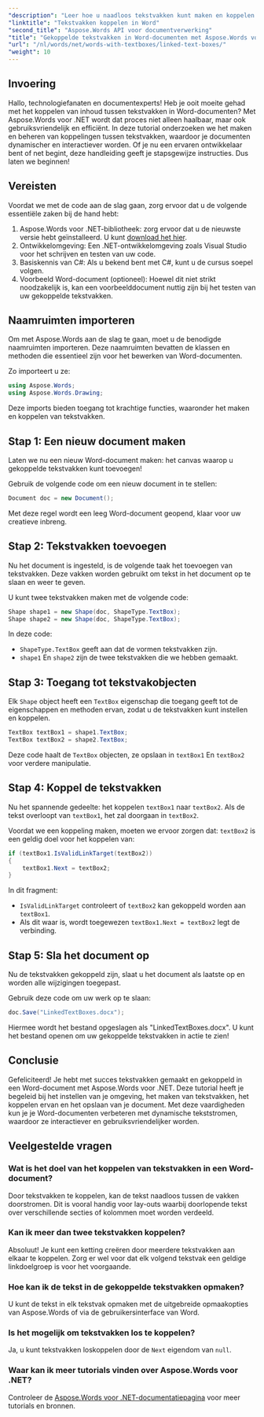 ```yaml
---
"description": "Leer hoe u naadloos tekstvakken kunt maken en koppelen in Word-documenten met Aspose.Words voor .NET. Volg onze gedetailleerde handleiding voor een moeiteloze contentflow en professionele resultaten."
"linktitle": "Tekstvakken koppelen in Word"
"second_title": "Aspose.Words API voor documentverwerking"
"title": "Gekoppelde tekstvakken in Word-documenten met Aspose.Words voor .NET"
"url": "/nl/words/net/words-with-textboxes/linked-text-boxes/"
"weight": 10
---
```


## Invoering

Hallo, technologiefanaten en documentexperts! Heb je ooit moeite gehad met het koppelen van inhoud tussen tekstvakken in Word-documenten? Met Aspose.Words voor .NET wordt dat proces niet alleen haalbaar, maar ook gebruiksvriendelijk en efficiënt. In deze tutorial onderzoeken we het maken en beheren van koppelingen tussen tekstvakken, waardoor je documenten dynamischer en interactiever worden. Of je nu een ervaren ontwikkelaar bent of net begint, deze handleiding geeft je stapsgewijze instructies. Dus laten we beginnen!

## Vereisten

Voordat we met de code aan de slag gaan, zorg ervoor dat u de volgende essentiële zaken bij de hand hebt:

1. Aspose.Words voor .NET-bibliotheek: zorg ervoor dat u de nieuwste versie hebt geïnstalleerd. U kunt [download het hier](https://releases.aspose.com/words/net/).
2. Ontwikkelomgeving: Een .NET-ontwikkelomgeving zoals Visual Studio voor het schrijven en testen van uw code.
3. Basiskennis van C#: Als u bekend bent met C#, kunt u de cursus soepel volgen.
4. Voorbeeld Word-document (optioneel): Hoewel dit niet strikt noodzakelijk is, kan een voorbeelddocument nuttig zijn bij het testen van uw gekoppelde tekstvakken.

## Naamruimten importeren

Om met Aspose.Words aan de slag te gaan, moet u de benodigde naamruimten importeren. Deze naamruimten bevatten de klassen en methoden die essentieel zijn voor het bewerken van Word-documenten.

Zo importeert u ze:

```csharp
using Aspose.Words;
using Aspose.Words.Drawing;
```

Deze imports bieden toegang tot krachtige functies, waaronder het maken en koppelen van tekstvakken.

## Stap 1: Een nieuw document maken

Laten we nu een nieuw Word-document maken: het canvas waarop u gekoppelde tekstvakken kunt toevoegen!

Gebruik de volgende code om een nieuw document in te stellen:

```csharp
Document doc = new Document();
```

Met deze regel wordt een leeg Word-document geopend, klaar voor uw creatieve inbreng.

## Stap 2: Tekstvakken toevoegen

Nu het document is ingesteld, is de volgende taak het toevoegen van tekstvakken. Deze vakken worden gebruikt om tekst in het document op te slaan en weer te geven.

U kunt twee tekstvakken maken met de volgende code:

```csharp
Shape shape1 = new Shape(doc, ShapeType.TextBox);
Shape shape2 = new Shape(doc, ShapeType.TextBox);
```

In deze code:
- `ShapeType.TextBox` geeft aan dat de vormen tekstvakken zijn.
- `shape1` En `shape2` zijn de twee tekstvakken die we hebben gemaakt.

## Stap 3: Toegang tot tekstvakobjecten

Elk `Shape` object heeft een `TextBox` eigenschap die toegang geeft tot de eigenschappen en methoden ervan, zodat u de tekstvakken kunt instellen en koppelen.

```csharp
TextBox textBox1 = shape1.TextBox;
TextBox textBox2 = shape2.TextBox;
```

Deze code haalt de `TextBox` objecten, ze opslaan in `textBox1` En `textBox2` voor verdere manipulatie.

## Stap 4: Koppel de tekstvakken

Nu het spannende gedeelte: het koppelen `textBox1` naar `textBox2`. Als de tekst overloopt van `textBox1`, het zal doorgaan in `textBox2`.

Voordat we een koppeling maken, moeten we ervoor zorgen dat: `textBox2` is een geldig doel voor het koppelen van:

```csharp
if (textBox1.IsValidLinkTarget(textBox2))
{
    textBox1.Next = textBox2;
}
```

In dit fragment:
- `IsValidLinkTarget` controleert of `textBox2` kan gekoppeld worden aan `textBox1`.
- Als dit waar is, wordt toegewezen `textBox1.Next = textBox2` legt de verbinding.

## Stap 5: Sla het document op

Nu de tekstvakken gekoppeld zijn, slaat u het document als laatste op en worden alle wijzigingen toegepast.

Gebruik deze code om uw werk op te slaan:

```csharp
doc.Save("LinkedTextBoxes.docx");
```

Hiermee wordt het bestand opgeslagen als "LinkedTextBoxes.docx". U kunt het bestand openen om uw gekoppelde tekstvakken in actie te zien!

## Conclusie

Gefeliciteerd! Je hebt met succes tekstvakken gemaakt en gekoppeld in een Word-document met Aspose.Words voor .NET. Deze tutorial heeft je begeleid bij het instellen van je omgeving, het maken van tekstvakken, het koppelen ervan en het opslaan van je document. Met deze vaardigheden kun je je Word-documenten verbeteren met dynamische tekststromen, waardoor ze interactiever en gebruiksvriendelijker worden.

## Veelgestelde vragen

### Wat is het doel van het koppelen van tekstvakken in een Word-document?  
Door tekstvakken te koppelen, kan de tekst naadloos tussen de vakken doorstromen. Dit is vooral handig voor lay-outs waarbij doorlopende tekst over verschillende secties of kolommen moet worden verdeeld.

### Kan ik meer dan twee tekstvakken koppelen?  
Absoluut! Je kunt een ketting creëren door meerdere tekstvakken aan elkaar te koppelen. Zorg er wel voor dat elk volgend tekstvak een geldige linkdoelgroep is voor het voorgaande.

### Hoe kan ik de tekst in de gekoppelde tekstvakken opmaken?  
U kunt de tekst in elk tekstvak opmaken met de uitgebreide opmaakopties van Aspose.Words of via de gebruikersinterface van Word.

### Is het mogelijk om tekstvakken los te koppelen?  
Ja, u kunt tekstvakken loskoppelen door de `Next` eigendom van `null`.

### Waar kan ik meer tutorials vinden over Aspose.Words voor .NET?  
Controleer de [Aspose.Words voor .NET-documentatiepagina](https://reference.aspose.com/words/net/) voor meer tutorials en bronnen.